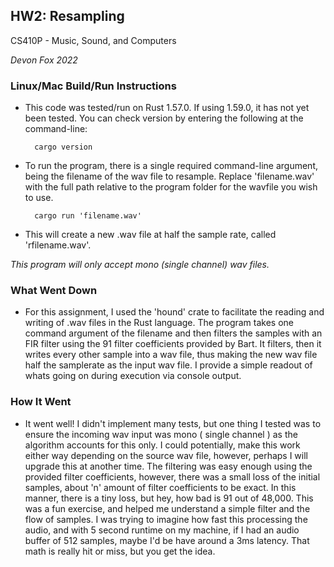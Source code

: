 ## HW2: Resampling

CS410P - Music, Sound, and Computers

*Devon Fox 2022*
### Linux/Mac Build/Run Instructions

* This code was tested/run on Rust 1.57.0.  If using 1.59.0, it has not yet been tested.  You can check version by entering the following at the command-line:

        cargo version

* To run the program, there is a single required command-line argument, being the filename of the wav file to resample. Replace 'filename.wav' with the full path relative to the program folder for the wavfile you wish to use.

        cargo run 'filename.wav'

* This will create a new .wav file at half the sample rate, called 'rfilename.wav'.  

*This program will only accept mono (single channel) wav files.*

### What Went Down

* For this assignment, I used the 'hound' crate to facilitate the reading and writing of .wav files in the Rust language.  The program takes one command argument of the filename and then filters the samples with an FIR filter using the 91 filter coefficients provided by Bart.  It filters, then it writes every other sample into a wav file, thus making the new wav file half the samplerate as the input wav file.  I provide a simple readout of whats going on during execution via console output. 

###  How It Went

* It went well! I didn't implement many tests, but one thing I tested was to ensure the incoming wav input was mono ( single channel ) as the algorithm accounts for this only. I could potentially, make this work either way depending on the source wav file, however, perhaps I will upgrade this at another time. The filtering was easy enough using the provided filter coefficients, however, there was a small loss of the initial samples, about 'n' amount of filter coefficients to be exact.  In this manner, there is a tiny loss, but hey, how bad is 91 out of 48,000.  This was a fun exercise, and helped me understand a simple filter and the flow of samples.  I was trying to imagine how fast this processing the audio, and with 5 second runtime on my machine, if I had an audio buffer of 512 samples, maybe I'd be have around a 3ms latency. That math is really hit or miss, but you get the idea.  